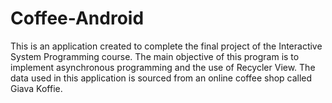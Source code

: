 # Coffee-Android
This is an application created to complete the final project of the Interactive System Programming course. The main objective of this program is to implement asynchronous programming and the use of Recycler View. The data used in this application is sourced from an online coffee shop called Giava Koffie.
